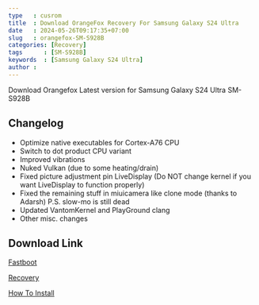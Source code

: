 ```yaml
---
type   : cusrom
title  : Download OrangeFox Recovery For Samsung Galaxy S24 Ultra
date   : 2024-05-26T09:17:35+07:00
slug   : orangefox-SM-S928B
categories: [Recovery]
tags      : [SM-S928B]
keywords  : [Samsung Galaxy S24 Ultra]
author : 
---
```


Download Orangefox Latest version for Samsung Galaxy S24 Ultra SM-S928B

## Changelog
- Optimize native executables for Cortex-A76 CPU
- Switch to dot product CPU variant
- Improved vibrations
- Nuked Vulkan (due to some heating/drain)
- Fixed picture adjustment pin LiveDisplay (Do NOT change kernel if you want LiveDisplay to function properly)
- Fixed the remaining stuff in miuicamera like clone mode (thanks to Adarsh) P.S. slow-mo is still dead
- Updated VantomKernel and PlayGround clang
- Other misc. changes

## Download Link
[Fastboot](https://sourceforge.net/projects/sheshu/files/sky/OrangeFox/OrangeFox-Unofficial-sky_22_10_2023.img/download)

[Recovery](/)

[How To Install](https://wiki.orangefox.tech/en/guides/installing_orangefox)

